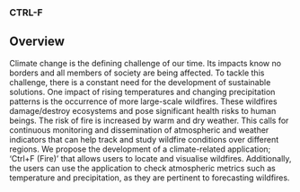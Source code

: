 ### CTRL-F

## Overview

Climate change is the defining challenge of our time. Its impacts know no borders and all members of society are being affected. To tackle this challenge, there is a constant need for the development of sustainable solutions. One impact of rising temperatures and changing precipitation patterns is the occurrence of more large-scale wildfires. These wildfires damage/destroy ecosystems and pose significant health risks to human beings. The risk of fire is increased by warm and dry weather. This calls for continuous monitoring and dissemination of atmospheric and weather indicators that can help track and study wildfire conditions over different regions.
We propose the development of a climate-related application; ‘Ctrl+F (Fire)’ that allows users to locate and visualise wildfires. Additionally, the users can use the application to check atmospheric metrics such as temperature and precipitation, as they are pertinent to forecasting wildfires.